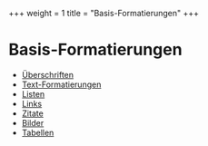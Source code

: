 +++
weight = 1
title = "Basis-Formatierungen"
+++

# Basis-Formatierungen


 - [Überschriften](/basic/ueberschriften)
 - [Text-Formatierungen](/basic/textformatierungen)
 - [Listen](/basic/listen)
 - [Links](/basic/links)
 - [Zitate](/basic/zitate)
 - [Bilder](/basic/bilder)
 - [Tabellen](/basic/tabellen)
